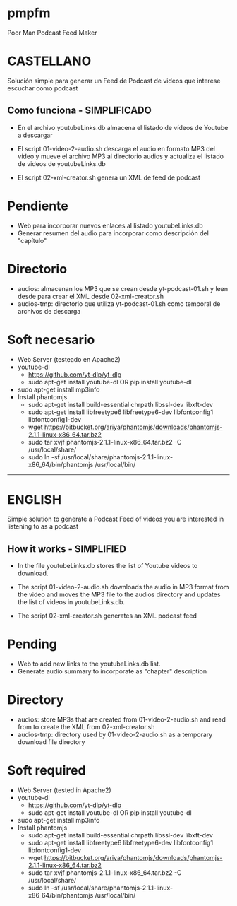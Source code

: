 # pmpfm
Poor Man Podcast Feed Maker

# CASTELLANO

Solución simple para generar un Feed de Podcast de videos que interese escuchar como podcast

## Como funciona - SIMPLIFICADO

- En el archivo youtubeLinks.db almacena el listado de vídeos de Youtube a descargar

- El script 01-video-2-audio.sh descarga el audio en formato MP3 del vídeo y mueve el archivo MP3 al directorio audios y actualiza el listado de videos de youtubeLinks.db

- El script 02-xml-creator.sh genera un XML de feed de podcast


# Pendiente

- Web para incorporar nuevos enlaces al listado youtubeLinks.db
- Generar resumen del audio para incorporar como descripción del "capítulo"


# Directorio

- audios: almacenan los MP3 que se crean desde yt-podcast-01.sh y leen desde para crear el XML desde 02-xml-creator.sh
- audios-tmp: directorio que utiliza yt-podcast-01.sh como temporal de archivos de descarga


# Soft necesario

- Web Server (testeado en Apache2)
- youtube-dl
	- https://github.com/yt-dlp/yt-dlp
	- sudo apt-get install youtube-dl OR pip install youtube-dl
- sudo apt-get install mp3info
- Install phantomjs
	- sudo apt-get install build-essential chrpath libssl-dev libxft-dev
	- sudo apt-get install libfreetype6 libfreetype6-dev libfontconfig1 libfontconfig1-dev
	- wget https://bitbucket.org/ariya/phantomjs/downloads/phantomjs-2.1.1-linux-x86_64.tar.bz2
	- sudo tar xvjf phantomjs-2.1.1-linux-x86_64.tar.bz2 -C /usr/local/share/
	- sudo ln -sf /usr/local/share/phantomjs-2.1.1-linux-x86_64/bin/phantomjs /usr/local/bin/

---

# ENGLISH
Simple solution to generate a Podcast Feed of videos you are interested in listening to as a podcast

## How it works - SIMPLIFIED

- In the file youtubeLinks.db stores the list of Youtube videos to download.

- The script 01-video-2-audio.sh downloads the audio in MP3 format from the video and moves the MP3 file to the audios directory and updates the list of videos in youtubeLinks.db.

- The script 02-xml-creator.sh generates an XML podcast feed


# Pending

- Web to add new links to the youtubeLinks.db list.
- Generate audio summary to incorporate as "chapter" description


# Directory

- audios: store MP3s that are created from 01-video-2-audio.sh and read from to create the XML from 02-xml-creator.sh
- audios-tmp: directory used by 01-video-2-audio.sh as a temporary download file directory


# Soft required

- Web Server (tested in Apache2)
- youtube-dl
	- https://github.com/yt-dlp/yt-dlp
	- sudo apt-get install youtube-dl OR pip install youtube-dl
- sudo apt-get install mp3info
- Install phantomjs
	- sudo apt-get install build-essential chrpath libssl-dev libxft-dev
	- sudo apt-get install libfreetype6 libfreetype6-dev libfontconfig1 libfontconfig1-dev
	- wget https://bitbucket.org/ariya/phantomjs/downloads/phantomjs-2.1.1-linux-x86_64.tar.bz2
	- sudo tar xvjf phantomjs-2.1.1-linux-x86_64.tar.bz2 -C /usr/local/share/
	- sudo ln -sf /usr/local/share/phantomjs-2.1.1-linux-x86_64/bin/phantomjs /usr/local/bin/